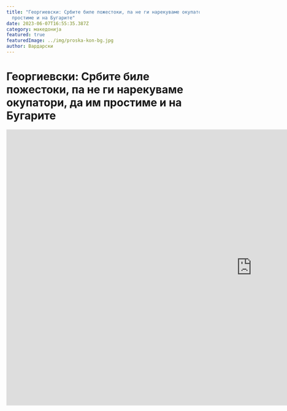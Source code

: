 ```yaml
---
title: "Георгиевски: Србите биле пожестоки, па не ги нарекуваме окупатори, да им
  простиме и на Бугарите"
date: 2023-06-07T16:55:35.387Z
category: македонија
featured: true
featuredImage: ../img/proska-kon-bg.jpg
author: Вардарски
---
```

<!--StartFragment-->

# Георгиевски: Србите биле пожестоки, па не ги нарекуваме окупатори, да им простиме и на Бугарите

<iframe width="1280" height="720" src="https://www.youtube.com/embed/YVj1-zvBQwM" title="Георгиевски: Србите биле пожестоки, па не ги нарекуваме окупатори, да им простиме и на Бугарите" frameborder="0" allow="accelerometer; autoplay; clipboard-write; encrypted-media; gyroscope; picture-in-picture; web-share" allowfullscreen></iframe>



<!--EndFragment-->